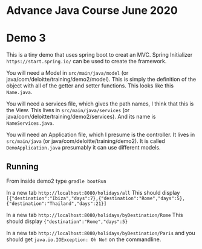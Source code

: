 # Advance Java Course June 2020
 # Demo 3

 This is a tiny demo that uses spring boot to creat an MVC.
 Spring Initializer `https://start.spring.io/` can be used to create the framework. 

 You will need a Model in `src/main/java/model` (or java/com/deloitte/training/demo2/model).
 This is simply the definition of the object with all of the getter and setter functions.
 This looks like this `Name.java`.

 You will need a services file, which gives the path names, I think that this is the View.
 This lives in  `src/main/java/services` (or java/com/deloitte/training/demo2/services).
 And its name is `NameServices.java`.

 You will need an Application file, which I presume is the controller.
 It lives in `src/main/java` (or java/com/deloitte/training/demo2).
 It is called `DemoApplication.java` presumably it can use different models.


## Running
From inside demo2 type `gradle bootRun`

In a new tab `http://localhost:8080/holidays/all`
This should display `[{"destination":"Ibiza","days":7},{"destination":"Rome","days":5},{"destination":"Thailand","days":21}]`

In a new tab `http://localhost:8080/holidays/byDestination/Rome`
This should display `{"destination":"Rome","days":5}`

In a new tab `http://localhost:8080/holidays/byDestination/Paris` and you should get `java.io.IOException: Oh No!` on the commandline.



